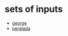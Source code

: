 # sets of inputs 
- [george](tests/fase1.html?Q=60&S_VFA=50&S_FBSO=186&X_BPO=707&X_UPO=149&S_USO=57.5&X_iSS=100&S_FSA=59.8&S_OP=14.15&S_NOx=0&X_OHO=0&pst=true&fw=0.0089283&removal_BPO=57.42&removal_UPO=86.67&removal_iSS=65.7&as=true&T=16&Vp=25341&Rs=11.2&RAS=1.0&nit=true&SF=1.25&fxt=0.448&DO=2.0&pH=7.2&dn=true&IR=6.0&DO_RAS=1.0&influent_alk=300&cpr=false&mass_FeCl3=0&f_CV_VFA=1.0667&f_C_VFA=0.4000&f_N_VFA=0.0000&f_P_VFA=0.0000&f_CV_FBSO=1.4200&f_C_FBSO=0.4710&f_N_FBSO=0.0231&f_P_FBSO=0.0068&f_CV_BPO=1.5230&f_C_BPO=0.4980&f_N_BPO=0.035&f_P_BPO=0.0054&f_CV_UPO=1.4810&f_C_UPO=0.5180&f_N_UPO=0.1000&f_P_UPO=0.0250&f_CV_USO=1.4930&f_C_USO=0.4980&f_N_USO=0.0258&f_P_USO=0.0000&f_CV_OHO=1.4810&f_C_OHO=0.5180&f_N_OHO=0.1000&f_P_OHO=0.0250&YH=0.450&bH=0.240&theta_bH=1.029&k_v20=100.070&theta_k_v20=1.035&fH=0.200&f_iOHO=0.150&%C2%B5Am=0.54&theta_%C2%B5Am=1.123&K_O=0.400&theta_pH=2.350&Ki=1.130&Kii=0.300&Kmax=9.500&YA=0.100&Kn=1.000&theta_Kn=1.123&bA=0.040&theta_bA=1.029&K2_20=0.101&theta_K2=1.080&waste_from=reactor)
- [peralada](tests/fase1.html?Q=0.40896774&S_VFA=30.1&S_FBSO=170.4&X_BPO=191&X_UPO=211.8&S_USO=9.8&X_iSS=30.2&S_FSA=36.7&S_OP=4.9&S_NOx=0&pst=false&fw=0.005&removal_BPO=42.3352&removal_UPO=90.0500&removal_iSS=75.1250&as=true&T=19&Vp=829&Rs=35.9&RAS=1.0&nit=true&SF=1.25&fxt=0.688&DO=1&pH=7.2&dn=true&IR=79.4&DO_RAS=1.0&influent_alk=250&cpr=true&mass_FeCl3=20&active=false&wb=25.88&wt=62.274&Db=18.458414&S=0.0010055&n=0.0358&Li=2000&Di=0.6&Ti=15&river_S_VFA=0&river_S_FBSO=0&river_X_BPO=0&river_X_UPO=0&river_S_USO=0&river_X_iSS=0&river_S_FSA=0&river_S_OP=0&river_S_NOx=0&NH4_R_20=0.0000005&NH4_k=1&PO4_R_20=0.0000005&PO4_k=1&waste_from=sst)
